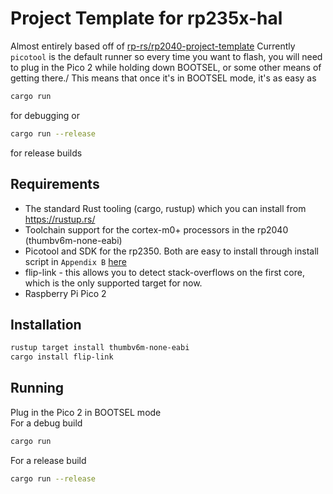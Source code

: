 # Project Template for rp235x-hal
Almost entirely based off of [rp-rs/rp2040-project-template](https://github.com/rp-rs/rp2040-project-template/tree/main)
Currently `picotool` is the default runner so every time you want to flash, you will need to plug in the Pico 2 while holding down BOOTSEL, or some other means of getting there./
This means that once it's in BOOTSEL mode, it's as easy as
```sh 
cargo run
```
for debugging
or 
```sh
cargo run --release
```
for release builds

## Requirements
- The standard Rust tooling (cargo, rustup) which you can install from https://rustup.rs/
- Toolchain support for the cortex-m0+ processors in the rp2040 (thumbv6m-none-eabi)
- Picotool and SDK for the rp2350. Both are easy to install through install script in `Appendix B` [here](https://datasheets.raspberrypi.com/pico/getting-started-with-pico.pdf)
- flip-link - this allows you to detect stack-overflows on the first core, which is the only supported target for now.
- Raspberry Pi Pico 2

## Installation
```sh
rustup target install thumbv6m-none-eabi
cargo install flip-link
```

## Running
Plug in the Pico 2 in BOOTSEL mode\
For a debug build
```sh
cargo run
```
For a release build
```sh
cargo run --release
```

